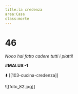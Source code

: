 ```yaml
---
title:la credenza
area:Casa
class:morte
---
```

# 46
_Nooo hai fatto cadere tutti i piatti!_

**#MALUS -1**

⬇️ [[103-cucina-credenza]]

![[foto_82.jpg]]